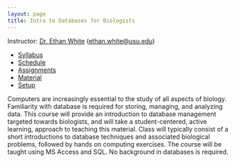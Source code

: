 ```yaml
---
layout: page
title: Intro to Databases for Biologists
---
```


Instructor: [Dr. Ethan White](http://whitelab.weecology.org)
(ethan.white@usu.edu)

* [Syllabus](/syllabus/databases-syllabus)
* [Schedule](/syllabus/databases-schedule)
* [Assignments](/assignments)
* [Material](/material)
* [Setup](/computer-setup)

Computers are increasingly essential to the study of all aspects of
biology. Familiarity with database is required for storing, managing, and
analyzing data. This course will provide an introduction to database management
targeted towards biologists, and will take a student-centered, active learning,
approach to teaching this material. Class will typically consist of a short
introductions to database techniques and associated biological problems,
followed by hands on computing exercises. The course will be taught using MS
Access and SQL. No background in databases is required.
